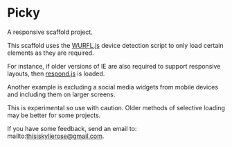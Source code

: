 Picky
=====

A responsive scaffold project.

This scaffold uses the [WURFL.js](http://wurfl.io/) device detection script to only load certain elements as they are required.

For instance, if older versions of IE are also required to support responsive layouts, then [respond.js](https://github.com/scottjehl/Respond) is loaded.

Another example is excluding a social media widgets from mobile devices and including them on larger screens.

This is experimental so use with caution. Older methods of selective loading may be better for some projects.

If you have some feedback, send an email to: mailto:thisiskylierose@gmail.com.
